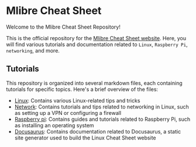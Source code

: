 # Mlibre Cheat Sheet

Welcome to the Mlibre Cheat Sheet Repository!

This is the official repository for the [Mlibre Cheat Sheet website](https://mlibre.github.io/cheat-sheet/).  Here, you will find various tutorials and documentation related to `Linux`, `Raspberry Pi`, `networking`, and more.

## Tutorials

This repository is organized into several markdown files, each containing tutorials for specific topics. Here's a brief overview of the files:

* [Linux](./Tutorials/linux.md): Contains various Linux-related tips and tricks
* [Network](./Tutorials/network.md): Contains tutorials and tips related to networking in Linux, such as setting up a VPN or configuring a firewall
* [Raspberry pi](./Tutorials/raspberry%20pi.md): Contains guides and tutorials related to Raspberry Pi, such as installing an operating system
* [Docusaurus](./Tutorials/docusaurus.md): Contains documentation related to Docusaurus, a static site generator used to build the Linux Cheat Sheet website
